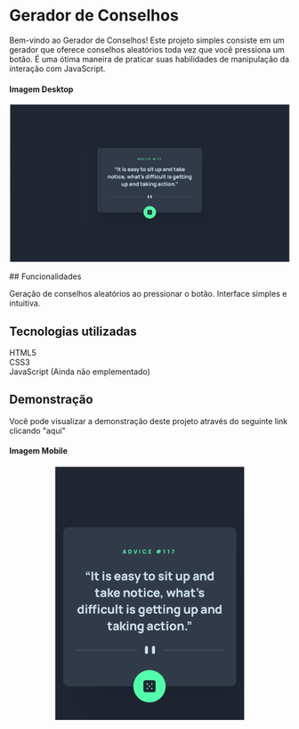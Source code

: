 # Gerador de Conselhos

Bem-vindo ao Gerador de Conselhos! Este projeto simples consiste em um gerador que oferece conselhos aleatórios toda vez que você pressiona um botão. É uma ótima maneira de praticar suas habilidades de manipulação da interação com JavaScript.

#### Imagem Desktop
<p align="center">
<img src="design/desktop.png" alt="Design Desktop">
</p>
## Funcionalidades

Geração de conselhos aleatórios ao pressionar o botão.
Interface simples e intuitiva.

## Tecnologias utilizadas
HTML5<br>
CSS3<br>
JavaScript (Ainda não emplementado)

## Demonstração

Você pode visualizar a demonstração deste projeto através do seguinte link clicando "aqui"

#### Imagem Mobile
<p align="center">
<img src="design/mobile.png" alt="Design Mobile">
</p>
